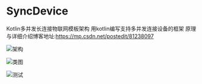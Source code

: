 # SyncDevice
Kotlin多并发长连接物联网模板架构
用kotlin编写支持多并发连接设备的框架
原理与详细介绍博客地址:https://mp.csdn.net/postedit/81238097

![架构](http://aiushtha-mybook.stor.sinaapp.com/%E7%89%A9%E8%81%94%E7%BD%91%E6%A8%A1%E6%9D%BF/%E6%9E%B6%E6%9E%84.jpg)


![类图](http://aiushtha-mybook.stor.sinaapp.com/%E7%89%A9%E8%81%94%E7%BD%91%E6%A8%A1%E6%9D%BF/%E7%B1%BB%E5%9B%BE.jpg)


![测试](http://aiushtha-mybook.stor.sinaapp.com/%E7%89%A9%E8%81%94%E7%BD%91%E6%A8%A1%E6%9D%BF/%E5%8F%91%E9%80%81%E6%9F%A5%E8%AF%A2%E6%8C%87%E4%BB%A4.png)